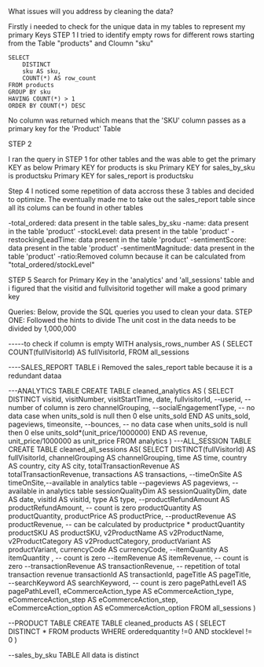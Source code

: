 What issues will you address by cleaning the data?

Firstly i needed to check for the unique data in my tables to represent my primary Keys
STEP 1
I tried to identify empty rows for different rows starting from the  Table  "products" and Cloumn "sku"

	SELECT 
		DISTINCT 
		sku AS sku,
		COUNT(*) AS row_count 
	FROM products
	GROUP BY sku
	HAVING COUNT(*) > 1
	ORDER BY COUNT(*) DESC

No column was returned which means that the 'SKU' column passes as a primary key for the 'Product' Table 


STEP 2

I ran the query in STEP 1 for other tables and the was able to get the primary KEY as below
Primary KEY for products is sku
Primary KEY for sales_by_sku is productsku
Primary KEY for sales_report is productsku


Step 4
I noticed some repetition of data accross these 3 tables and decided to optimize. The eventually made me to take out the sales_report table since all its colums can be found in other tables 

-total_ordered: data present in the table sales_by_sku
-name: data present in the table 'product'
-stockLevel: data present in the table 'product'
-restockingLeadTime: data present in the table 'product'
-sentimentScore: data present in the table 'product'
-sentimentMagnitude: data present in the table 'product'
-ratio:Removed column because it can be calculated from "total_ordered/stockLevel"

STEP 5 
Search for Primary Key in the 'analytics' and 'all_sessions' table and i figured that the visitid and fullvisitorid together will make a good primary key



Queries:
Below, provide the SQL queries you used to clean your data.
STEP ONE: Followed the hints to divide The unit cost in the data needs to be divided by 1,000,000


-----to check if column is empty 
WITH analysis_rows_number AS (
SELECT 
	COUNT(fullVisitorId) AS fullVisitorId,
FROM all_sessions


----SALES_REPORT TABLE
i Removed the sales_report table because it is a redundant dataa

---ANALYTICS TABLE
CREATE TABLE cleaned_analytics AS (
	SELECT DISTINCT 
		visitid,
		visitNumber,
		visitStartTime,
		date,
		fullvisitorId,
		--userid, --number of column is zero
		channelGrouping,
		--socialEngagementType, -- no data
		case
			when units_sold is null then 0
			else units_sold 
		END AS units_sold,
		pageviews,
		timeonsite,
		--bounces, -- no data
		case
			when units_sold is null then 0
			else units_sold*(unit_price/1000000) 
		END AS revenue,
		unit_price/1000000 as unit_price
	FROM analytics
)
---ALL_SESSION TABLE
CREATE TABLE cleaned_all_sessions AS(
SELECT 
	DISTINCT(fullVisitorId) AS fullVisitorId,
	channelGrouping AS channelGrouping,
	time AS time,
	country AS country,
	city  AS city,
	totalTransactionRevenue AS totalTransactionRevenue,
	transactions AS transactions, 
	--timeOnSite AS timeOnSite,--available in analytics table
	--pageviews AS pageviews, --available in analytics table
	sessionQualityDim AS sessionQualityDim,
	date AS date,
	visitId AS visitId,
	type AS type,
	--productRefundAmount AS productRefundAmount, -- count is zero
	productQuantity AS productQuantity,
	productPrice AS productPrice,
	--productRevenue AS productRevenue, -- can be calculated by productprice * productQuantity
	productSKU AS productSKU,
	v2ProductName AS v2ProductName,
	v2ProductCategory AS v2ProductCategory,
	productVariant AS productVariant,
	currencyCode  AS currencyCode,
	--itemQuantity AS itemQuantity ,  -- count is zero
	--itemRevenue AS itemRevenue,  -- count is zero
	--transactionRevenue AS transactionRevenue, -- repetition of total transaction revenue 
	transactionId AS transactionId,
	pageTitle AS pageTitle,
	--searchKeyword AS searchKeyword,  -- count is zero
	pagePathLevel1 AS pagePathLevel1,
	eCommerceAction_type AS eCommerceAction_type,
	eCommerceAction_step AS eCommerceAction_step,
	eCommerceAction_option AS eCommerceAction_option
FROM all_sessions
)

--PRODUCT TABLE
CREATE TABLE cleaned_products AS (
	SELECT DISTINCT *
	FROM products
	WHERE orderedquantity !=0 AND stocklevel != 0
)


--sales_by_sku TABLE
All data is distinct
